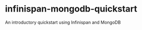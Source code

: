 infinispan-mongodb-quickstart
=============================

An introductory quickstart using Infinispan and MongoDB
